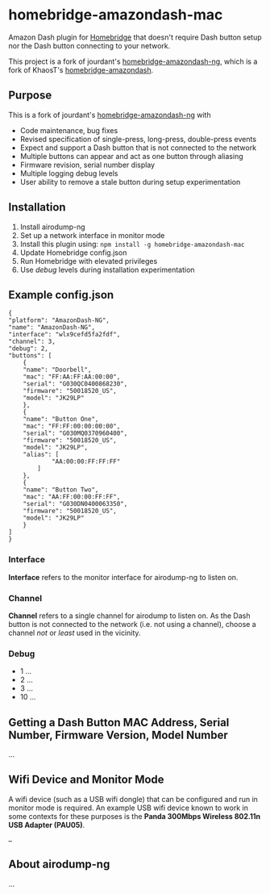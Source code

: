 # homebridge-amazondash-mac

Amazon Dash plugin for [Homebridge](https://github.com/nfarina/homebridge) that doesn't require Dash button setup nor the Dash button connecting to your network.

This project is a fork of jourdant's [homebridge-amazondash-ng](https://github.com/jourdant/homebridge-amazondash-ng), which is a fork of KhaosT's [homebridge-amazondash](https://github.com/KhaosT/homebridge-amazondash).

## Purpose
This is a fork of jourdant's [homebridge-amazondash-ng](https://github.com/jourdant/homebridge-amazondash-ng) with
* Code maintenance, bug fixes
* Revised specification of single-press, long-press, double-press events
* Expect and support a Dash button that is not connected to the network
* Multiple buttons can appear and act as one button through aliasing
* Firmware revision, serial number display
* Multiple logging debug levels 
* User ability to remove a stale button during setup experimentation

## Installation

1. Install airodump-ng
2. Set up a network interface in monitor mode
3. Install this plugin using: `npm install -g homebridge-amazondash-mac`
4. Update Homebridge config.json 
5. Run Homebridge with elevated privileges
6. Use *debug* levels during installation experimentation

## Example config.json

	{
   	"platform": "AmazonDash-NG",
   	"name": "AmazonDash-NG",
   	"interface": "wlx9cefd5fa2fdf",
   	"channel": 3,
   	"debug": 2,
   	"buttons": [
     	{
   		"name": "Doorbell",
   		"mac": "FF:AA:FF:AA:00:00",
   		"serial": "G030QC0400868230",
   		"firmware": "50018520_US",
		"model": "JK29LP"
        },
        {
   		"name": "Button One",
   		"mac": "FF:FF:00:00:00:00",
   		"serial": "G030MQ0370960400",
   		"firmware": "50018520_US",
		"model": "JK29LP",
  		"alias": [
                "AA:00:00:FF:FF:FF"
            ]
        },
        {
   		"name": "Button Two",
   		"mac": "AA:FF:00:00:FF:FF",
		"serial": "G030DN0400063350",
		"firmware": "50018520_US",
		"model": "JK29LP"
        }
    ]
    }

### Interface
**Interface** refers to the monitor interface for airodump-ng to listen on.
### Channel
**Channel** refers to a single channel for airodump to listen on. As the Dash button is not connected to the network (i.e. not using a channel), choose a channel *not* or *least* used in the vicinity.
### Debug
* 1 …
* 2 …
* 3 …
* 10 …

## Getting a Dash Button MAC Address, Serial Number, Firmware Version, Model Number
…

## Wifi Device and Monitor Mode
A wifi device (such as a USB wifi dongle) that can be configured and run in monitor mode is required. An example USB wifi device known to work in some contexts for these purposes is the **Panda 300Mbps Wireless 802.11n USB Adapter (PAU05)**.
```
…
```

## About airodump-ng
…
